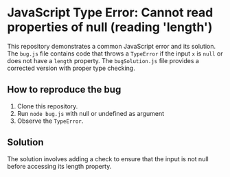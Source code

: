 # JavaScript Type Error: Cannot read properties of null (reading 'length')

This repository demonstrates a common JavaScript error and its solution.  The `bug.js` file contains code that throws a `TypeError` if the input `x` is `null` or does not have a `length` property. The `bugSolution.js` file provides a corrected version with proper type checking.

## How to reproduce the bug

1. Clone this repository.
2. Run `node bug.js` with null or undefined as argument
3. Observe the `TypeError`. 

## Solution

The solution involves adding a check to ensure that the input is not null before accessing its length property.